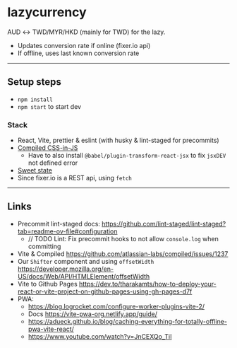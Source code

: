 # lazycurrency

AUD ↔ TWD/MYR/HKD (mainly for TWD) for the lazy.

- Updates conversion rate if online (fixer.io api)
- If offline, uses last known conversion rate

---

## Setup steps

- `npm install`
- `npm start` to start dev

### Stack

- React, Vite, prettier & eslint (with husky &
  lint-staged for precommits)
- [Compiled CSS-in-JS](https://compiledcssinjs.com)
  - Have to also install `@babel/plugin-transform-react-jsx` to fix
    `jsxDEV` not defined error
- [Sweet state](https://atlassian.github.io/react-sweet-state/)
- Since fixer.io is a REST api, using `fetch`

---

## Links

- Precommit lint-staged docs: <https://github.com/lint-staged/lint-staged?tab=readme-ov-file#configuration>
  - // TODO Lint: Fix precommit hooks to not allow `console.log` when committing
- Vite & Compiled <https://github.com/atlassian-labs/compiled/issues/1237>
- Our `Shifter` component and using `offsetWidth` <https://developer.mozilla.org/en-US/docs/Web/API/HTMLElement/offsetWidth>
- Vite to Github Pages <https://dev.to/tharakamts/how-to-deploy-your-react-or-vite-project-on-github-pages-using-gh-pages-d7f>
- PWA:
  - <https://blog.logrocket.com/configure-worker-plugins-vite-2/>
  - Docs <https://vite-pwa-org.netlify.app/guide/>
  - <https://adueck.github.io/blog/caching-everything-for-totally-offline-pwa-vite-react/>
  - <https://www.youtube.com/watch?v=JnCEXQo_TiI>
